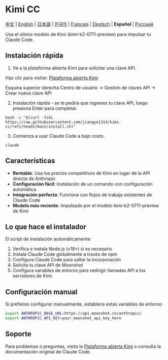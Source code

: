 # Kimi CC

[中文](README.md) | [English](README_EN.md) | [日本語](README_JA.md) | [한국어](README_KO.md) | [Français](README_FR.md) | [Deutsch](README_DE.md) | **Español** | [Русский](README_RU.md)

Usa el último modelo de Kimi (kimi-k2-0711-preview) para impulsar tu Claude Code.

## Instalación rápida

1. Ve a la plataforma abierta Kimi para solicitar una clave API.

Haz clic para visitar: [Plataforma abierta Kimi](https://platform.moonshot.cn/)

Esquina superior derecha Centro de usuario -> Gestión de claves API -> Crear nueva clave API

2. Instalación rápida - se te pedirá que ingreses tu clave API, luego presiona Enter para completar.

```shell
bash -c "$(curl -fsSL https://raw.githubusercontent.com/jiangye1314/kimi-cc/refs/heads/main/install.sh)"
```

3. Comienza a usar Claude Code a bajo costo.

```shell
claude
```

## Características

- **Rentable**: Usa los precios competitivos de Kimi en lugar de la API directa de Anthropic
- **Configuración fácil**: Instalación de un comando con configuración automática
- **Integración perfecta**: Funciona con flujos de trabajo existentes de Claude Code
- **Modelo más reciente**: Impulsado por el modelo kimi-k2-0711-preview de Kimi

## Lo que hace el instalador

El script de instalación automáticamente:
1. Verifica e instala Node.js (v18+) si es necesario
2. Instala Claude Code globalmente a través de npm
3. Configura Claude Code para saltar la incorporación
4. Solicita tu clave API de Moonshot
5. Configura variables de entorno para redirigir llamadas API a los servidores de Kimi

## Configuración manual

Si prefieres configurar manualmente, establece estas variables de entorno:

```bash
export ANTHROPIC_BASE_URL=https://api.moonshot.cn/anthropic/
export ANTHROPIC_API_KEY=your_moonshot_api_key_here
```

## Soporte

Para problemas o preguntas, visita la [Plataforma abierta Kimi](https://platform.moonshot.cn/) o consulta la documentación original de Claude Code. 